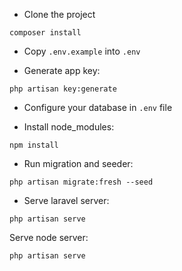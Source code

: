- Clone the project

```
composer install
```

- Copy `.env.example` into `.env`

- Generate app key:

```
php artisan key:generate
```

- Configure your database in `.env` file

- Install node_modules:

```
npm install
```

- Run migration and seeder:

```
php artisan migrate:fresh --seed
```

- Serve laravel server:

```
php artisan serve
```

Serve node server:

```
php artisan serve
```
